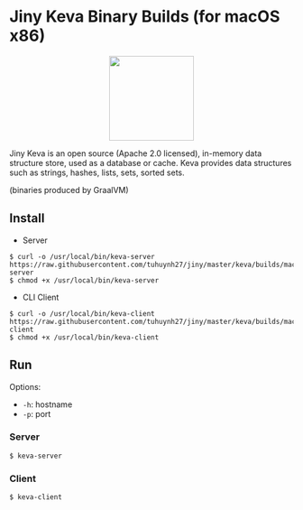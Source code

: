 # Jiny Keva Binary Builds (for macOS x86)

<p align="center">
  <img width="150" src="https://i.imgur.com/OpG00Ct.png">
</p>

Jiny Keva is an open source (Apache 2.0 licensed), in-memory data structure store, used as a database or cache. Keva provides data structures such as strings, hashes, lists, sets, sorted sets.

(binaries produced by GraalVM)

## Install

- Server

```shell
$ curl -o /usr/local/bin/keva-server https://raw.githubusercontent.com/tuhuynh27/jiny/master/keva/builds/macOS_x86/keva-server
$ chmod +x /usr/local/bin/keva-server
```

- CLI Client

```shell
$ curl -o /usr/local/bin/keva-client https://raw.githubusercontent.com/tuhuynh27/jiny/master/keva/builds/macOS_x86/keva-client
$ chmod +x /usr/local/bin/keva-client
```

## Run

Options:
- ```-h```: hostname
- ```-p```: port

### Server

```shell
$ keva-server
```

### Client

```shell
$ keva-client
```
